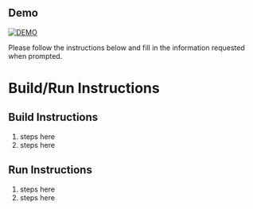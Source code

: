 
## Demo
[![DEMO](https://youtu.be/cAqIqHLNxvw.jpg)](https://youtu.be/cAqIqHLNxvw) 

Please follow the instructions below and fill in the information requested when prompted.


# Build/Run Instructions

## Build Instructions
1. steps here
2. steps here

## Run Instructions
1. steps here
2. steps here 
